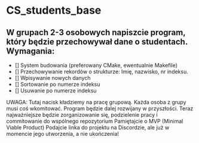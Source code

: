 # CS_students_base
## W grupach 2-3 osobowych napiszcie program, który będzie przechowywał dane o studentach. Wymagania:

   + [] System budowania (preferowany CMake, ewentualnie Makefile)
   + [] Przechowywanie rekordów o strukturze: Imię, nazwisko, nr indeksu.
   + [] Wpisywanie nowych danych
   + [] Sortowanie po numerze indeksu
   + [] Usuwanie po numerze indeksu

UWAGA: Tutaj nacisk kładziemy na pracę grupową. Każda osoba z grupy musi coś wkomitować. Program będzie dalej rozwijany w przyszłości. Teraz najważniejsze będzie zorganizowanie się, podzielenie pracy i commitowanie do wspólnego repozytorium Pamiętajcie o MVP (Minimal Viable Product) Podajcie linka do projektu na Discordzie, ale już w momencie jego utworzenia, a nie ukończenia!
